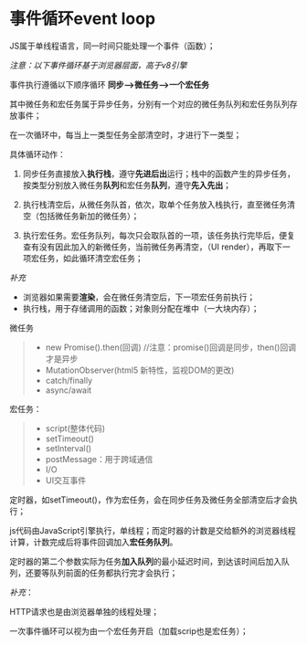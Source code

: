 # 事件循环event loop

JS属于单线程语言，同一时间只能处理一个事件（函数）；



*注意：以下事件循环基于浏览器层面，高于v8引擎*

事件执行遵循以下顺序循环
**同步-->微任务-->一个宏任务**

其中微任务和宏任务属于异步任务，分别有一个对应的微任务队列和宏任务队列存放事件；

在一次循环中，每当上一类型任务全部清空时，才进行下一类型；

具体循环动作：

1. 同步任务直接放入**执行栈**，遵守**先进后出**运行；栈中的函数产生的异步任务，按类型分别放入微任务**队列**和宏任务**队列**，遵守**先入先出**；

2. 执行栈清空后，从微任务队首，依次，取单个任务放入栈执行，直至微任务清空（包括微任务新加的微任务）；

3. 执行宏任务。宏任务队列，每次只会取队首的一项，该任务执行完毕后，便复查有没有因此加入的新微任务，当前微任务再清空，（UI render），再取下一项宏任务，如此循环清空宏任务；

*补充*

- 浏览器如果需要**渲染**，会在微任务清空后，下一项宏任务前执行；
- 执行栈，用于存储调用的函数；对象则分配在堆中（一大块内存）；

微任务

> - new Promise().then(回调)        //注意：promise()回调是同步，then()回调才是异步
> - MutationObserver(html5 新特性，监视DOM的更改)
> - catch/finally
> - async/await

宏任务：

> - script(整体代码)
> - setTimeout()
> - setInterval()
> - postMessage：用于跨域通信
> - I/O
> - UI交互事件

定时器，如setTimeout()，作为宏任务，会在同步任务及微任务全部清空后才会执行；

js代码由JavaScript引擎执行，单线程；而定时器的计数是交给额外的浏览器线程计算，计数完成后将事件回调加入**宏任务队列**。

定时器的第二个参数实际为任务**加入队列**的最小延迟时间，到达该时间后加入队列，还要等队列前面的任务都执行完才会执行；

*补充*：

HTTP请求也是由浏览器单独的线程处理；

一次事件循环可以视为由一个宏任务开启（加载scrip也是宏任务）；